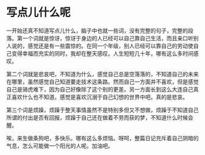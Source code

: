# 写点儿什么呢

​	一开始还真不知道写点儿什么，脑子中也就一些词，没有完整的句子，完整的段落。第一个词就是惊讶，惊讶于身边的人已经可以自己靠自己生活，而且亲口听别人说的，感觉还是有一些震惊的。在同一个年级，别人已经可以靠自己的劳动使自己变得幸福而充实的同时，我却在整天感叹。人生短短几十年，哪有这么多时间感叹。

​	第二个词就是悲哀吧，不知道为什么，感觉自己总是空落落的，不知道自己的未来在哪里，虽然感觉自己知道要走技术这条路。然而自己一方面并不喜欢，但是感觉自己是骑虎难下，因为自己好像除了这个别的更差。另一方面长到这么大连自己真正喜欢什么也不知道。感觉是喜欢沉溺于自己幻想的世界中吧。真的是悲哀。

​	第三个词是烦躁，烦躁于整天事情虽然不是特别多但又不想做，烦躁于不知道自己所谓的付出是否有回报，烦躁于自己还在做着不劳而获的梦，不知道什么时候会醒。

​	唉，来生做条狗吧，多快乐。哪有这么多烦恼。呀呵，整篇日记充斥着自己阴暗的气息，怎么可能做一个阳光的人呢。加油吧。
